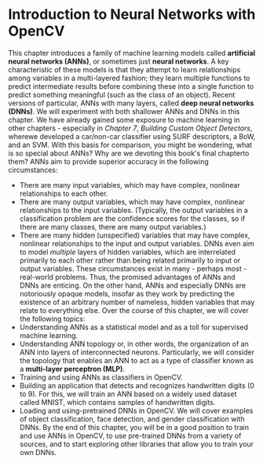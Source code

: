 # Introduction to Neural Networks with OpenCV
This chapter introduces a family of machine learning models called **artificial neural networks (ANNs)**, or sometimes just **neural networks**. A key characteristic of these models is that they attempt to learn relationships among variables in a multi-layered fashion; they learn multiple functions to predict intermediate results before combining these into a single function to predict something meaningful (such as the class of an object). Recent versions of particular, ANNs with many layers, called **deep neural networks (DNNs)**. We will experiment with both shallower ANNs and DNNs in this chapter.
We have already gained some exposure to machine learning in other chapters - especially in *Chapter 7*, *Building Custom Object Detectors*, wherewe developed a car/non-car classifier using SURF descriptors, a BoW, and an SVM. With this basis for comparison, you might be wondering, what is so special about ANNs? Why are we devoting this book's final chapterto them?
ANNs aim to provide superior accuracy in the following circumstances:
- There are many input variables, which may have complex, nonlinear relationships to each other.
- There are many output variables, which may have complex, nonlinear relationships to the input variables. (Typically, the output variables in a classification problem are the confidence scores for the classes, so if there are many classes, there are many output variables.)
- There are many hidden (unspecified) variables that may have complex, nonlinear relationships to the input and output variables. DNNs even aim to model *multiple* layers of hidden variables, which are interrelated primarily to each other rather than being related primarily to input or output variables.
These circumstances exist in many - perhaps most - real-world problems. Thus, the promised advantages of ANNs and DNNs are enticing. On the other hand, ANNs and especially DNNs are notoriously opaque models, insofar as they work by predicting the existence of an arbitrary number of nameless, hidden variables that may relate to everything else.
Over the course of this chapter, we will cover the following topics:
- Understanding ANNs as a statistical model and as a toll for supervised machine learning.
- Understanding ANN topology or, in other words, the organization of an ANN into layers of interconnected neurons. Particularly, we will consider the topology that enables an ANN to act as a type of classifier known as a **multi-layer perceptron (MLP)**.
- Training and using ANNs as classifiers in OpenCV.
- Building an application that detects and recognizes handwritten digits (0 to 9). For this, we will train an ANN based on a widely used dataset called MNIST, which contains samples of handwritten digits.
- Loading and using-pretrained DNNs in OpenCV. We will cover examples of object classification, face detection, and gender classification with DNNs.
By the end of this chapter, you will be in a good position to train and use ANNs in OpenCV, to use pre-trained DNNs from a variety of sources, and to start exploring other libraries that allow you to train your own DNNs.